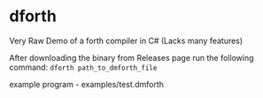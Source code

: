 # dforth
 Very Raw Demo of a forth compiler in C# (Lacks many features)

After downloading the binary from Releases page run the following command:
`
dforth path_to_dmforth_file
`

example program - examples/test.dmforth
